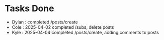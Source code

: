 # Tasks Done

- Dylan : completed /posts/create
- Cole : 2025-04-02 completed /subs, delete posts
- Kyle : 2025-04-04 completed /posts/create, adding comments to posts